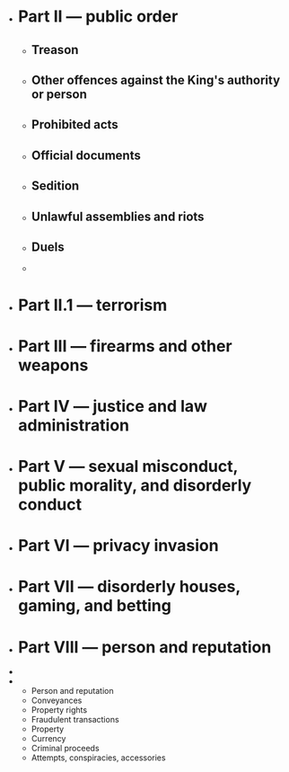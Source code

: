 - # Part II — public order
	- ## Treason
	- ## Other offences against the King's authority or person
	- ## Prohibited acts
	- ## Official documents
	- ## Sedition
	- ## Unlawful assemblies and riots
	- ## Duels
	-
- # Part II.1 — terrorism
- # Part III — firearms and other weapons
- # Part IV — justice and law administration
- # Part V — sexual misconduct, public morality, and disorderly conduct
- # Part VI — privacy invasion
- # Part VII — disorderly houses, gaming, and betting
- # Part VIII — person and reputation
-
- * Person and reputation
  * Conveyances
  * Property rights
  * Fraudulent transactions
  * Property
  * Currency
  * Criminal proceeds
  * Attempts, conspiracies, accessories